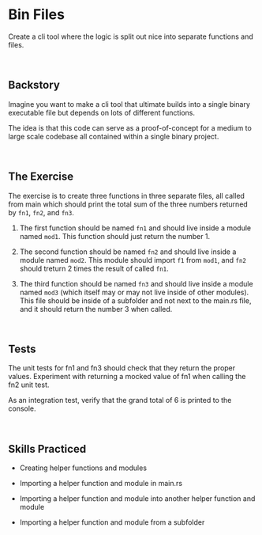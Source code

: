 # Bin Files
Create a cli tool where the logic is split out nice into separate functions and files. 

<br/>

## Backstory
Imagine you want to make a cli tool that ultimate builds into a single binary executable file but depends on lots of different functions.

The idea is that this code can serve as a proof-of-concept for a medium to large scale codebase all contained within a single binary project.

<br/>

## The Exercise
The exercise is to create three functions in three separate files, all called from main which should print the total sum of the three numbers returned by `fn1`, `fn2`, and `fn3`.

1) The first function should be named `fn1` and should live inside a module named `mod1`. This function should just return the number 1. 

2) The second function should be named `fn2` and should live inside a module named `mod2`. This module should import `f1` from `mod1`, and `fn2` should treturn 2 times the result of called `fn1`.

3) The third function should be named `fn3` and should live inside a module named `mod3` (which itself may or may not live inside of other modules). This file should be inside of a subfolder and not next to the main.rs file, and it should return the number 3 when called.

<br/>

## Tests
The unit tests for fn1 and fn3 should check that they return the proper values. Experiment with returning a mocked value of fn1 when calling the fn2 unit test.

As an integration test, verify that the grand total of 6 is printed to the console.

<br/>

## Skills Practiced

- Creating helper functions and modules

- Importing a helper function and module in main.rs

- Importing a helper function and module into another helper function and module

- Importing a helper function and module from a subfolder

<br/>

